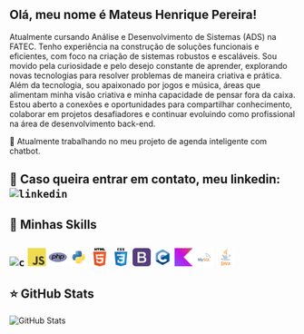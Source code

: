 ## Olá, meu nome é Mateus Henrique Pereira!

Atualmente cursando Análise e Desenvolvimento de Sistemas (ADS) na FATEC.
Tenho experiência na construção de soluções funcionais e eficientes, com foco na criação de sistemas robustos e escaláveis. Sou movido pela curiosidade e pelo desejo constante de aprender, explorando novas tecnologias para resolver problemas de maneira criativa e prática.
Além da tecnologia, sou apaixonado por jogos e música, áreas que alimentam minha visão criativa e minha capacidade de pensar fora da caixa.
Estou aberto a conexões e oportunidades para compartilhar conhecimento, colaborar em projetos desafiadores e continuar evoluindo como profissional na área de desenvolvimento back-end.

🔭 Atualmente trabalhando no meu projeto de agenda inteligente com chatbot.

💬 Caso queira entrar em contato, meu linkedin:
<code><img height="32" src="https://img.icons8.com/?size=100&id=13930&format=png&color=000000" alt="linkedin"/></code>
---

## 🚀 Minhas Skills

<code><img height="32" src="https://cdn.iconscout.com/icon/free/png-512/c-programming-569564.png" alt="c"/></code>
<code><img height="32" src="https://raw.githubusercontent.com/github/explore/80688e429a7d4ef2fca1e82350fe8e3517d3494d/topics/javascript/javascript.png" alt="Javascript"/></code>
<code><img height="32" src="https://raw.githubusercontent.com/github/explore/80688e429a7d4ef2fca1e82350fe8e3517d3494d/topics/php/php.png" alt="Typescript"/></code>
<code><img height="32" src="https://raw.githubusercontent.com/github/explore/80688e429a7d4ef2fca1e82350fe8e3517d3494d/topics/python/python.png" alt="Nodejs"/></code>
<code><img height="32" src="https://raw.githubusercontent.com/github/explore/80688e429a7d4ef2fca1e82350fe8e3517d3494d/topics/html/html.png" alt="HTML5"/></code>
<code><img height="32" src="https://raw.githubusercontent.com/github/explore/80688e429a7d4ef2fca1e82350fe8e3517d3494d/topics/css/css.png" alt="CSS"/></code>
<code><img height="32" src="https://raw.githubusercontent.com/github/explore/80688e429a7d4ef2fca1e82350fe8e3517d3494d/topics/bootstrap/bootstrap.png" alt="Bootstrap"/></code>
<code><img height="32" src="https://raw.githubusercontent.com/github/explore/80688e429a7d4ef2fca1e82350fe8e3517d3494d/topics/c/c.png" alt="React"/></code>
<code><img height="32" src="https://raw.githubusercontent.com/github/explore/80688e429a7d4ef2fca1e82350fe8e3517d3494d/topics/kotlin/kotlin.png" alt="Angular"/></code>
<code><img height="32" src="https://raw.githubusercontent.com/github/explore/80688e429a7d4ef2fca1e82350fe8e3517d3494d/topics/mysql/mysql.png" alt="MySQL"/></code>
<code><img height="32" src="https://raw.githubusercontent.com/github/explore/80688e429a7d4ef2fca1e82350fe8e3517d3494d/topics/java/java.png" alt="PostegreSQL"/></code>
---

## ⭐ GitHub Stats

![GitHub Stats](https://github-readme-stats.vercel.app/api?username=Poloyo1&show_icons=true)
